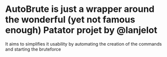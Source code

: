# AutoBrute is just a wrapper around the wonderful (yet not famous enough) Patator projet by @lanjelot

It aims to simplifies it usability by automating the creation of the commands and starting the bruteforce
